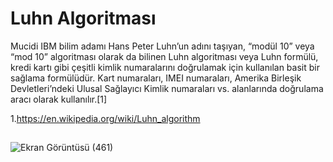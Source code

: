 # Luhn Algoritması
Mucidi IBM bilim adamı Hans Peter Luhn’un adını taşıyan, “modül 10” veya “mod 10” algoritması olarak da bilinen Luhn algoritması veya Luhn formülü, kredi kartı gibi çeşitli kimlik numaralarını doğrulamak için kullanılan basit bir sağlama formülüdür. Kart numaraları, IMEI numaraları, Amerika Birleşik Devletleri’ndeki Ulusal Sağlayıcı Kimlik numaraları vs. alanlarında doğrulama aracı olarak kullanılır.[1]

1.https://en.wikipedia.org/wiki/Luhn_algorithm
## 


![Ekran Görüntüsü (461)](https://user-images.githubusercontent.com/77530565/104848611-e5785600-58f6-11eb-9771-94ee2f99fe6b.png)
